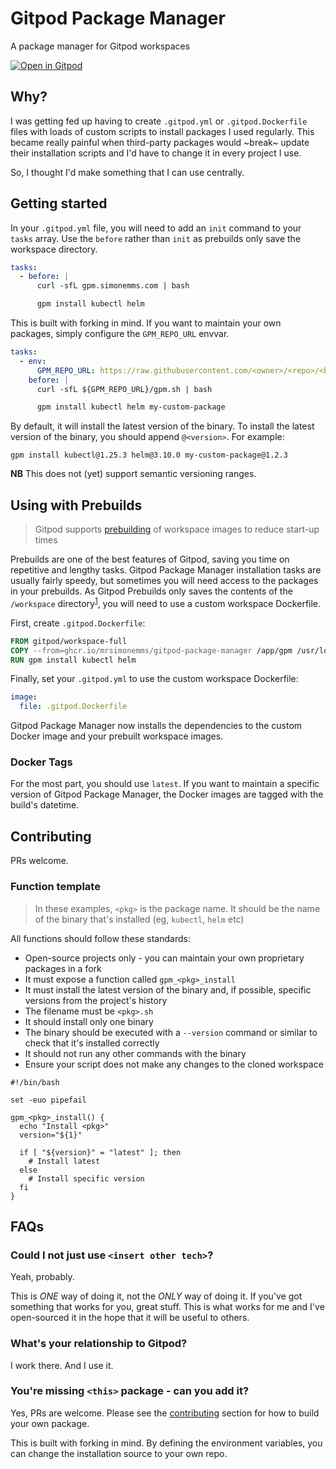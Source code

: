 # Gitpod Package Manager

A package manager for Gitpod workspaces

[![Open in Gitpod](https://gitpod.io/button/open-in-gitpod.svg)](https://gitpod.io/#https://github.com/MrSimonEmms/gitpod-package-manager)

## Why?

I was getting fed up having to create `.gitpod.yml` or `.gitpod.Dockerfile` files with
loads of custom scripts to install packages I used regularly. This became really painful
when third-party packages would ~break~ update their installation scripts and I'd have
to change it in every project I use.

So, I thought I'd make something that I can use centrally.

## Getting started

In your `.gitpod.yml` file, you will need to add an `init` command to your `tasks` array.
Use the `before` rather than `init` as prebuilds only save the workspace directory.

```yaml
tasks:
  - before: |
      curl -sfL gpm.simonemms.com | bash

      gpm install kubectl helm
```

This is built with forking in mind. If you want to maintain your own packages, simply
configure the `GPM_REPO_URL` envvar.

```yaml
tasks:
  - env:
      GPM_REPO_URL: https://raw.githubusercontent.com/<owner>/<repo>/<branch>
    before: |
      curl -sfL ${GPM_REPO_URL}/gpm.sh | bash

      gpm install kubectl helm my-custom-package
```

By default, it will install the latest version of the binary. To install the latest
version of the binary, you should append `@<version>`. For example:

```shell
gpm install kubectl@1.25.3 helm@3.10.0 my-custom-package@1.2.3
```

**NB** This does not (yet) support semantic versioning ranges.

## Using with Prebuilds

> Gitpod supports [prebuilding](https://www.gitpod.io/docs/configure/projects/prebuilds) of
> workspace images to reduce start-up times

Prebuilds are one of the best features of Gitpod, saving you time on repetitive and lengthy
tasks. Gitpod Package Manager installation tasks are usually fairly speedy, but sometimes you
will need access to the packages in your prebuilds. As Gitpod Prebuilds only saves the contents
of the `/workspace` directory<sup>[1](https://www.gitpod.io/docs/configure/projects/prebuilds#workspace-directory-only)</sup>,
you will need to use a custom workspace Dockerfile.

First, create `.gitpod.Dockerfile`:

```Dockerfile
FROM gitpod/workspace-full
COPY --from=ghcr.io/mrsimonemms/gitpod-package-manager /app/gpm /usr/local/bin/gpm
RUN gpm install kubectl helm
```

Finally, set your `.gitpod.yml` to use the custom workspace Dockerfile:

```yaml
image:
  file: .gitpod.Dockerfile
```

Gitpod Package Manager now installs the dependencies to the custom Docker image and your
prebuilt workspace images.

### Docker Tags

For the most part, you should use `latest`. If you want to maintain a specific version of
Gitpod Package Manager, the Docker images are tagged with the build's datetime.

## Contributing

PRs welcome.

### Function template

> In these examples, `<pkg>` is the package name. It should be the name of the binary that's
> installed (eg, `kubectl`, `helm` etc)

All functions should follow these standards:

- Open-source projects only - you can maintain your own proprietary packages in a fork
- It must expose a function called `gpm_<pkg>_install`
- It must install the latest version of the binary and, if possible, specific versions from the project's history
- The filename must be `<pkg>.sh`
- It should install only one binary
- The binary should be executed with a `--version` command or similar to check that it's installed correctly
- It should not run any other commands with the binary
- Ensure your script does not make any changes to the cloned workspace

```shell
#!/bin/bash

set -euo pipefail

gpm_<pkg>_install() {
  echo "Install <pkg>"
  version="${1}"

  if [ "${version}" = "latest" ]; then
    # Install latest
  else
    # Install specific version
  fi
}
```

## FAQs

### Could I not just use `<insert other tech>`?

Yeah, probably.

This is _ONE_ way of doing it, not the _ONLY_ way of doing it. If you've got something that
works for you, great stuff. This is what works for me and I've open-sourced it in the hope
that it will be useful to others.

### What's your relationship to Gitpod?

I work there. And I use it.

### You're missing `<this>` package - can you add it?

Yes, PRs are welcome. Please see the [contributing](#contributing) section for how to build
your own package.

This is built with forking in mind. By defining the environment variables, you can change
the installation source to your own repo.
